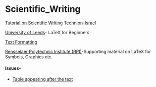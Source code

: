 # Scientific_Writing

[Tutorial on Scientific Writing](http://www.cs.technion.ac.il/~yogi/Courses/CS-Scientific-Writing/examples/simple/simple.htm)
[Technion-Israel](http://www.cs.technion.ac.il/~yogi/Courses/CS-Scientific-Writing/index.htm)

[University of Leeds](http://www1.maths.leeds.ac.uk/LaTeX/)- LaTeX for Beginners

[Text Formatting](http://www.rpi.edu/dept/arc/docs/latex/latex-intro.pdf)

[Rensselaer Polytechnic Institute (RPI)](http://www.rpi.edu/dept/arc/docs/latex/)-Supporting material on LaTeX for Symbols, Graphics etc.

#### Issues-
* [Table appearing after the text](https://tex.stackexchange.com/questions/79639/why-is-my-table-appearing-before-my-text)
